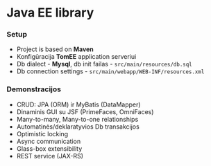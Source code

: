 # Java EE library

### Setup
* Project is based on **Maven** 
* Konfigūracija **TomEE** application serveriui
* Db dialect - **Mysql**, db init failas - `src/main/resources/db.sql`
* Db connection settings - `src/main/webapp/WEB-INF/resources.xml`

### Demonstracijos
* CRUD: JPA (ORM) ir MyBatis (DataMapper) 
* Dinaminis GUI su JSF (PrimeFaces, OmniFaces)
* Many-to-many, Many-to-one relationships
* Automatinės/deklaratyvios Db transakcijos
* Optimistic locking
* Async communication
* Glass-box extensibility
* REST service (JAX-RS)

